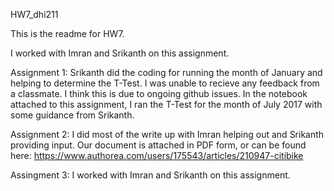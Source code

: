 HW7_dhi211

This is the readme for HW7.



I worked with Imran and Srikanth on this assignment. 


Assignment 1: Srikanth did the coding for running the month of January and helping to determine the T-Test. I was unable to recieve any feedback from a classmate. I think this is due to ongoing github issues. In the notebook attached to this assignment, I ran the T-Test for the month of July 2017 with some guidance from Srikanth. 



Assignment 2: I did most of the write up with Imran helping out and Srikanth providing input. Our document is attached in PDF form, or can be found here: https://www.authorea.com/users/175543/articles/210947-citibike


Assingment 3: I worked with Imran and Srikanth on this assignment. 
